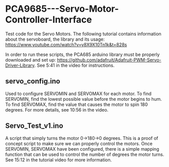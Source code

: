 # PCA9685---Servo-Motor-Controller-Interface

Test code for the Servo Motors.  The following tutorial contains information about the servoboard, the library and its usage: https://www.youtube.com/watch?v=y8X9X10Tn1k&t=828s

In order to run these scripts, the PCA685 arduino library must be properly downloaded and set up: https://github.com/adafruit/Adafruit-PWM-Servo-Driver-Library.  See 5:41 in the video for instructions.

## servo_config.ino
Used to configure SERVOMIN and SERVOMAX for each motor.  To find SERVOMIN, find the lowest possible value before the motor begins to hum.  To find SERVOMAX, find the value that causes the motor to spin 180 degrees.  For more details, see 10:56 in the video.

## Servo_Test_v1.ino
A script that simply turns the motor 0->180->0 degrees.  This is a proof of concept script to make sure we can properly control the motors.  Once SERVOMIN, SERVOMAX have been configured, there is a simple mapping function that can be used to control the number of degrees the motor turns.  See 15:12 in the tutorial video for more information.
